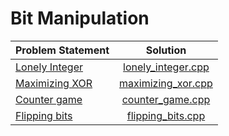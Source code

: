 # Bit Manipulation

| Problem Statement  |        Solution        |
|:-------------------|:----------------------:|
| [Lonely Integer][] | [lonely_integer.cpp][] |
| [Maximizing XOR][] | [maximizing_xor.cpp][] |
| [Counter game][]   | [counter_game.cpp][]   |
| [Flipping bits][]  | [flipping_bits.cpp][]  |

[Lonely Integer]: https://www.hackerrank.com/challenges/lonely-integer
[Maximizing XOR]: https://www.hackerrank.com/challenges/utopian-tree
[Counter game]:   https://www.hackerrank.com/challenges/counter-game
[Flipping bits]:  https://www.hackerrank.com/challenges/flipping-bits

[lonely_integer.cpp]: lonely_integer.cpp
[maximizing_xor.cpp]: maximizing_xor.cpp
[counter_game.cpp]:   counter_game.cpp
[flipping_bits.cpp]:  flipping_bits.cpp
